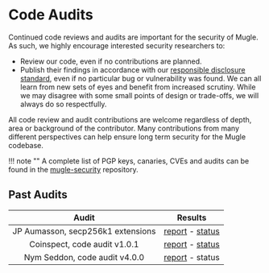 # Code Audits

Continued code reviews and audits are important for the security of Mugle.
As such, we highly encourage interested security researchers to:

* Review our code, even if no contributions are planned.
* Publish their findings in accordance with our
[responsible disclosure standard](https://github.com/RD-Crypto-Spec/Responsible-Disclosure/tree/82e08d2736ea9dbe43484a3317e4bce214163bd0#a-standard-for-responsible-disclosure-in-cryptocurrency-and-related-software),
even if no particular bug or vulnerability was found. We can all learn from new
sets of eyes and benefit from increased scrutiny. While we may disagree with some small points of design or trade-offs, we will always do so respectfully.

All code review and audit contributions are welcome regardless of depth, area
or background of the contributor. Many contributions from many different
perspectives can help ensure long term security for the Mugle codebase.

!!! note ""
    A complete list of PGP keys, canaries, CVEs and audits can be found in the [mugle-security](https://github.com/mugleproject/mugle-security) repository.

## Past Audits

|  Audit     | Results      |
| :--------: | :----------: |
| JP Aumasson, secp256k1 extensions | [report](https://github.com/mugleproject/mugle-security/blob/master/audits/001-secp256k1-extensions-report.pdf) - [status](https://github.com/mugleproject/mugle-security/blob/master/audits/001-secp256k1-extensions-status.md)             |
| Coinspect, code audit v1.0.1      | [report](https://github.com/mugleproject/mugle-security/blob/master/audits/002-coinspect-2019-report.pdf) - [status](https://github.com/mugleproject/mugle-security/blob/master/audits/002-coinspect-2019-status.md)             |
| Nym Seddon, code audit v4.0.0 | [report](https://github.com/mugleproject/mugle-security/blob/master/audits/003-nym-seddon-2020-report.md) - status

